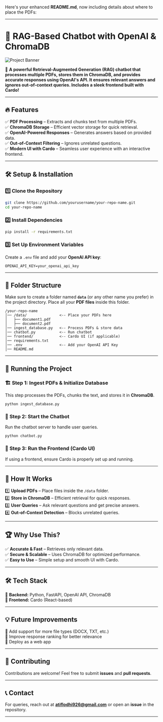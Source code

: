 Here's your enhanced **README.md**, now including details about where to place the PDFs:  

---

# 🚀 RAG-Based Chatbot with OpenAI & ChromaDB  

![Project Banner](https://via.placeholder.com/1000x300?text=RAG+Chatbot+%7C+OpenAI+%7C+ChromaDB+%7C+Cardo)  

📖 **A powerful Retrieval-Augmented Generation (RAG) chatbot that processes multiple PDFs, stores them in ChromaDB, and provides accurate responses using OpenAI's API. It ensures relevant answers and ignores out-of-context queries. Includes a sleek frontend built with Cardo!**  

---

## 🔥 Features  
✅ **PDF Processing** – Extracts and chunks text from multiple PDFs.  
✅ **ChromaDB Storage** – Efficient vector storage for quick retrieval.  
✅ **OpenAI-Powered Responses** – Generates answers based on provided data.  
✅ **Out-of-Context Filtering** – Ignores unrelated questions.  
✅ **Modern UI with Cardo** – Seamless user experience with an interactive frontend.  

---

## 🛠️ Setup & Installation  

### 1️⃣ Clone the Repository  
```bash
git clone https://github.com/yourusername/your-repo-name.git
cd your-repo-name
```

### 2️⃣ Install Dependencies  
```bash
pip install -r requirements.txt
```

### 3️⃣ Set Up Environment Variables  
Create a `.env` file and add your **OpenAI API key**:  
```env
OPENAI_API_KEY=your_openai_api_key
```

---

## 📂 Folder Structure  
Make sure to create a folder named **`data`** (or any other name you prefer) in the project directory. Place all your **PDF files** inside this folder.  

```
/your-repo-name
│── /data/               <-- Place your PDFs here  
│   ├── document1.pdf  
│   ├── document2.pdf  
│── ingest_database.py   <-- Process PDFs & store data  
│── chatbot.py           <-- Run chatbot  
│── frontend/            <-- Cardo UI (if applicable)  
│── requirements.txt  
│── .env                 <-- Add your OpenAI API Key  
│── README.md  
```

---

## 🚀 Running the Project  

### 🏗️ **Step 1: Ingest PDFs & Initialize Database**  
This step processes the PDFs, chunks the text, and stores it in **ChromaDB**.  
```bash
python ingest_database.py
```

### 🤖 **Step 2: Start the Chatbot**  
Run the chatbot server to handle user queries.  
```bash
python chatbot.py
```

### 🎨 **Step 3: Run the Frontend (Cardo UI)**  
If using a frontend, ensure Cardo is properly set up and running.  

---

## 📌 How It Works  
1️⃣ **Upload PDFs** – Place files inside the `/data` folder.  
2️⃣ **Store in ChromaDB** – Efficient retrieval for quick responses.  
3️⃣ **User Queries** – Ask relevant questions and get precise answers.  
4️⃣ **Out-of-Context Detection** – Blocks unrelated queries.  

---

## 🏆 Why Use This?  
✅ **Accurate & Fast** – Retrieves only relevant data.  
✅ **Secure & Scalable** – Uses ChromaDB for optimized performance.  
✅ **Easy to Use** – Simple setup and smooth UI with Cardo.  

---

## 🛠️ Tech Stack  
🔹 **Backend:** Python, FastAPI, OpenAI API, ChromaDB  
🔹 **Frontend:** Cardo (React-based)  

---

## 💡 Future Improvements  
🔹 Add support for more file types (DOCX, TXT, etc.)  
🔹 Improve response ranking for better relevance  
🔹 Deploy as a web app  

---

## 🎯 Contributing  
Contributions are welcome! Feel free to submit **issues** and **pull requests**.  

---

## 📞 Contact  
For queries, reach out at **atiflodhi926@gmail.com** or open an **issue** in the repository.  

---

